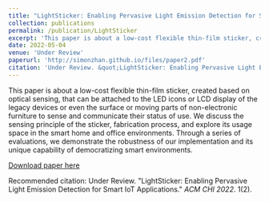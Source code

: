 ```yaml
---
title: "LightSticker: Enabling Pervasive Light Emission Detection for Smart IoT Applications"
collection: publications
permalink: /publication/LightSticker
excerpt: 'This paper is about a low-cost flexible thin-film sticker, created based on optical sensing, that can be attached to the LED icons or LCD display of the legacy devices or even the surface or moving parts of non-electronic furniture to sense and communicate their status of use.'
date: 2022-05-04
venue: 'Under Review'
paperurl: 'http://simonzhan.github.io/files/paper2.pdf'
citation: 'Under Review. &quot;LightSticker: Enabling Pervasive Light Emission Detection for Smart IoT Applications.&quot; <i>ACM CHI 2022</i>. 1(2).'
---
```

This paper is about a low-cost flexible thin-film sticker, created based on optical sensing, that can be attached to the LED icons or LCD display of the legacy devices or even the surface or moving parts of non-electronic furniture to sense and communicate their status of use. We discuss the sensing principle of the sticker, fabrication process, and explore its usage space in the smart home and office environments. Through a series of evaluations, we demonstrate the robustness of our implementation and its unique capability of democratizing smart environments.

[Download paper here](http://academicpages.github.io/files/paper2.pdf)

Recommended citation: Under Review. "LightSticker: Enabling Pervasive Light Emission Detection for Smart IoT Applications." <i>ACM CHI 2022</i>. 1(2).